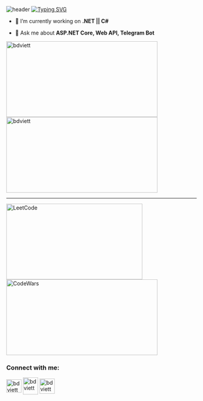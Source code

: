 ![header](https://capsule-render.vercel.app/api?type=waving&color=gradient&height=250&section=header&text=ELMURODSALOMOV,&desc=Backend%20developer&fontSize=55&fontAlignY=40&fontAlign=44&descAlignY=53&descAlign=53&animation=fadeIn)
[![Typing SVG](https://readme-typing-svg.herokuapp.com?font=Fira+Code&pause=1000&color=6413F7&center=true&random=false&width=435&lines=Hi+there%2C+I'm+Elmurod+%F0%9F%91%8B;I+am+a+.Net+developer%F0%9F%92%BB)](https://git.io/typing-svg)

- 🔭 I’m currently working on **.NET || C#**

- 💬 Ask me about **ASP.NET Core, Web API, Telegram Bot**


<p align="left">
  <img align="left" src="https://github-readme-stats.vercel.app/api/top-langs/?username=ELMURODSALOMOV&hide_progress=true&theme=radical" alt="bdviett" height="200" width="400"/>
  <img align="center" src="https://github-readme-stats.vercel.app/api?username=ELMURODSALOMOV&show_icons=true&theme=radical" alt="bdviett" height="200"width="400" />
</p>
<hr>
<p align="left">
  <img align="left" src="https://leetcode.card.workers.dev/ELMURODSALOMOV?theme=dark&font=baloo&extension=null" alt="LeetCode" height="200" width="360" />
  <img align="center" src="https://github.r2v.ch/codewars?user=ELMURODSALOMOV&stroke=%23BB432C" alt="CodeWars" height="200" width="400" />
</p>
<h3 align="left">Connect with me:</h3>

<a href="https://www.linkedin.com/in/elmurod-salomov-b22076220" target="blank"><img align="center" width="40" src="https://cdn-icons-png.flaticon.com/512/3536/3536505.png" 
alt="bdviett" height="35" width="25" /></a>
<a href="https://www.instagram.com/salomov3732?igsh=OGQ5ZDc2ODk2ZA==" target="blank"><img align="center" src="https://raw.githubusercontent.com/rahuldkjain/github-profile-readme-generator/master/src/images/icons/Social/instagram.svg" alt="bdviett" height="45" width="40" /></a>
<a href="https://t.me/Elmurod_Salomov" target="blank"><img align="center" width="40" src="https://cdn.icon-icons.com/icons2/2864/PNG/512/telegram_logo_icon_181740.png" 
alt="bdviett" height="40" width="35" /></a>
